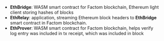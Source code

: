 - **EthBridge**: WASM smart contract for Factom blockchain, Ethereum light client storing hashes of blocks
- **EthRelay**: application, streaming Ethereum block headers to **EthBridge** smart contract in Factom blockchain.
- **EthProver**: WASM smart contract for Factom blockchain, helps verify log entry was included in tx receipt, which was included in block